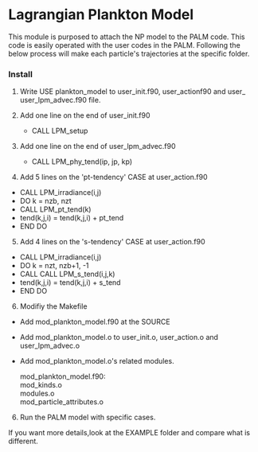 # Lagrangian Plankton Model 
This module is purposed to attach the NP model to the PALM code. 
This code is easily operated with the user codes in the PALM. 
Following the below process will make each particle's trajectories at the specific folder. 

### Install 
1. Write USE plankton_model to user_init.f90, user_actionf90 and user_ user_lpm_advec.f90 file. 

2. Add one line on the end of user_init.f90 
   -  CALL LPM_setup
   
3. Add one line on the end of user_lpm_advec.f90 
   -  CALL LPM_phy_tend(ip, jp, kp)

4. Add 5 lines on the 'pt-tendency' CASE at user_action.f90
  - CALL LPM_irradiance(i,j)
  - DO k = nzb, nzt
  - CALL LPM_pt_tend(k)
  - tend(k,j,i) = tend(k,j,i) + pt_tend
  - END DO
  
 5. Add 4 lines on the 's-tendency' CASE at user_action.f90
  - CALL LPM_irradiance(i,j)
  - DO k = nzt, nzb+1, -1
  -   CALL CALL LPM_s_tend(i,j,k)
  -   tend(k,j,i) = tend(k,j,i) + s_tend
  - END DO
  
6. Modifiy the Makefile 
  - Add mod_plankton_model.f90 at the SOURCE
  - Add mod_plankton_model.o to user_init.o, user_action.o and user_lpm_advec.o
  - Add mod_plankton_model.o's related modules. 
  
    mod_plankton_model.f90: \
         mod_kinds.o \
         modules.o \
         mod_particle_attributes.o
         
6. Run the PALM model with specific cases.
    
If you want more details,look at the EXAMPLE folder and compare what is different. 
